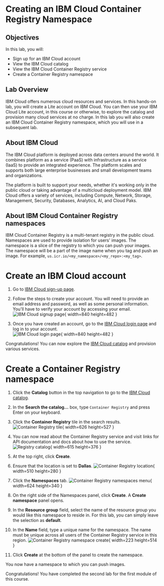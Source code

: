 # Creating an IBM Cloud Container Registry Namespace

## Objectives
In this lab, you will:
- Sign up for an IBM Cloud account
- View the IBM Cloud catalog
- View the IBM Cloud Container Registry service
- Create a Container Registry namespace

## Lab Overview
IBM Cloud offers numerous cloud resources and services. In this hands-on lab, you will create a Lite account on IBM Cloud. You can then use your IBM Cloud Lite account, in this course or otherwise, to explore the catalog and provision many cloud services at no charge. In this lab you will also create an IBM Cloud Container Registry namespace, which you will use in a subsequent lab.

## About IBM Cloud
The IBM Cloud platform is deployed across data centers around the world. It combines platform as a service (PaaS) with infrastructure as a service (IaaS) to provide an integrated experience. The platform scales and supports both large enterprise businesses and small development teams and organizations.

The platform is built to support your needs, whether it's working only in the public cloud or taking advantage of a multicloud deployment model. IBM Cloud offers a variety of services, including Compute, Network, Storage, Management, Security, Databases, Analytics, AI, and Cloud Paks.

## About IBM Cloud Container Registry namespaces
IBM Cloud Container Registry is a multi-tenant registry in the public cloud. Namespaces are used to provide isolation for users' images. The namespace is a slice of the registry to which you can push your images. The namespace will be a part of the image name when you tag and push an image. For example, `us.icr.io/<my_namespace>/<my_repo>:<my_tag>`.

# Create an IBM Cloud account
1. Go to [IBM Cloud sign-up page](https://cloud.ibm.com/registration?target=%2Fkubernetes%2Fregistry%2Fmain%2Fstart).

2. Follow the steps to create your account. You will need to provide an email address and password, as well as some personal information. You'll have to verify your account by accessing your email.
![IBM Cloud signup page](images/signup-page.png){ width=840 height=482 }

3. Once you have created an account, go to the [IBM Cloud login page](https://cloud.ibm.com/login) and log in to your account.\
![IBM Cloud login page](images/login-page.png){ width=840 height=482 }

Congratulations! You can now explore the [IBM Cloud catalog](https://cloud.ibm.com/catalog) and provision various services.

# Create a Container Registry namespace
1. Click the **Catalog** button in the top navigation to go to the [IBM Cloud catalog](https://cloud.ibm.com/catalog).

2. In the **Search the catalog…** box, type <code>Container Registry</code> and press Enter on your keyboard.

3. Click the **Container Registry** tile in the search results.
![Container Registry tile](images/registry-tile.png){ width=626 height=527 }

4. You can now read about the Container Registry service and visit links for API documentation and docs about how to use the service.
![Registry catalog](images/registry-catalog.png){ width=615 height=376 }

5. At the top right, click **Create**.

6. Ensure that the location is set to **Dallas**.
![Container Registry location](images/registry-location.png){ width=510 height=280 }

7. Click the **Namespaces** tab.
![Container Registry namespaces menu](images/registry-namespaces-menu.png){ width=624 height=340 }

8. On the right side of the Namespaces panel, click **Create**. A **Create namespace** panel opens.

9. In the **Resource group** field, select the name of the resource group you would like this namespace to reside in. For this lab, you can simply leave the selection as **default**.

10. In the **Name** field, type a unique name for the namespace. The name must be unique across all users of the Container Registry service in this region.
![Container Registry namespace create](images/registry-namespace-create.png){ width=223 height=514 }

11. Click **Create** at the bottom of the panel to create the namespace.

You now have a namespace to which you can push images.

Congratulations! You have completed the second lab for the first module of this course.
